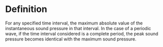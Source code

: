 # Definition

For any specified time interval, the maximum absolute value of the
instantaneous sound pressure in that interval. In the case of a periodic
wave, if the time interval considered is a complete period, the peak
sound pressure becomes identical with the maximum sound pressure.
